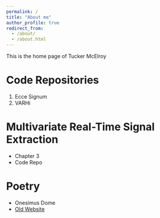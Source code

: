 ```yaml
---
permalink: /
title: "About me"
author_profile: true
redirect_from: 
  - /about/
  - /about.html
---
```


This is the home page of Tucker McElroy

# Code Repositories
1. Ecce Signum
2. VARHi

   
# Multivariate Real-Time Signal Extraction
- Chapter 3
- Code Repo

# Poetry
- Onesimus Dome
- [Old Website](http://onesimusdome.com)
